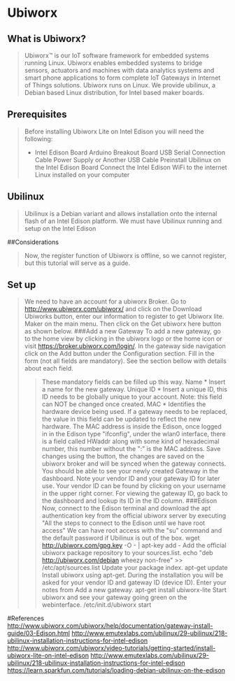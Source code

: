 # Ubiworx

## What is Ubiworx?
>Ubiworx™ is our IoT software framework for embedded systems running Linux.
>Ubiworx enables embedded systems to bridge sensors, actuators and machines with data analytics systems and smart phone applications to form complete IoT Gateways in Internet of Things solutions.
>Ubiworx runs on Linux. We provide ubilinux, a Debian based Linux distribution, for Intel based maker boards.

## Prerequisites
>Before installing Ubiworx Lite on Intel Edison you will need the following:
>* Intel Edison Board
>Arduino Breakout Board
>USB Serial Connection Cable
>Power Supply or Another USB Cable
>Preinstall Ubilinux on the Intel Edison Board
>Connect the Intel Edison WiFi to the internet
>Linux installed on your computer

## Ubilinux

>Ubilinux is a Debian variant and allows installation onto the internal flash of an Intel Edison platform.
>We must have Ubilinux running and setup on the Intel Edison

##Considerations
>Now, the register function of Ubiworx is offline, so we cannot register, but this tutorial will serve as a guide.

## Set up
>We need to have an account for a ubiworx Broker.
>Go to http://www.ubiworx.com/ubiworx/ and click on the Download Ubiworks button, enter our information to register to get Ubiworx lite.
>Maker on the main menu. Then click on the Get ubiworx here button as shown below.
###Add a new Gateway
>To add a new gateway, go to the home view by clicking in the ubiworx logo or the home icon or visit https://broker.ubiworx.com/login/.
>In the gateway side navigation click on the Add button under the Configuration section.
>Fill in the form (not all fields are mandatory). See the section bellow with details about each field.
>>These mandatory fields can be filled up this way.
>>Name * 	Insert a name for the new gateway.
>>Unique ID * 	Insert a unique ID, this ID needs to be globally unique to your account. Note: this field can NOT be changed once created.
>>MAC * 	Identifies the hardware device being used. If a gateway needs to be replaced, the value in this field can be updated to reflect the new hardware.
>>The MAC address is inside the Edison, once logged in in the Edison type "ifconfig", under the wlan0 interface, there is a field called HWaddr along with some kind of hexadecimal number, this number without the ":" is the MAC address.
>Save changes using the button, the changes are saved on the ubiworx broker and will be synced when the gateway connects.
>You should be able to see your newly created Gateway in the dashboard.
>Note your vendor ID and your gateway ID for later use. Your vendor ID can be found by clicking on your username in the upper right corner. For viewing the gateway ID, go back to the dashboard and lookup its ID in the ID column.
###Edison 
>Now, connect to the Edison terminal and download the apt authentication key from the official ubiworx server by executing
>>"All the steps to connect to the Edison until we have root access"
>>We can have root access with the "su" command and the default password if Ubilinux is out of the box.
>>wget http://ubiworx.com/gpg.key -O - | apt-key add -
>Add the official ubiworx package repository to your sources.list.
>>echo "deb http://ubiworx.com/debian wheezy non-free" >> /etc/apt/sources.list
>Update your package index.
>>apt-get update
>Install ubiworx using apt-get. During the installation you will be asked for your vendor ID and gateway ID (device ID). Enter your notes from Add a new gateway.
>>apt-get install ubiworx-lite
>Start ubiworx and see your gateway going green on the webinterface.
>>/etc/init.d/ubiworx start




#References
http://www.ubiworx.com/ubiworx/help/documentation/gateway-install-guide/03-Edison.html
http://www.emutexlabs.com/ubilinux/29-ubilinux/218-ubilinux-installation-instructions-for-intel-edison
http://www.ubiworx.com/ubiworx/video-tutorials/getting-started/install-ubiworx-lite-on-intel-edison
http://www.emutexlabs.com/ubilinux/29-ubilinux/218-ubilinux-installation-instructions-for-intel-edison
https://learn.sparkfun.com/tutorials/loading-debian-ubilinux-on-the-edison
